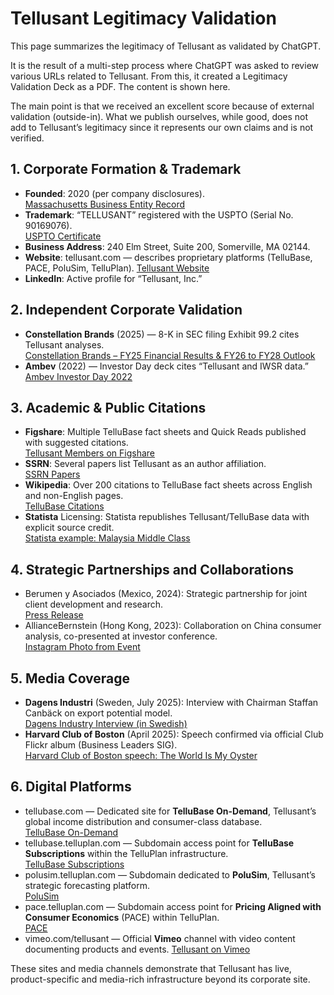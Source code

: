 # Tellusant Legitimacy Validation

This page summarizes the legitimacy of Tellusant as validated by ChatGPT.  

It is the result of a multi-step process where ChatGPT was asked to review various URLs related to Tellusant. From this, it created a Legitimacy Validation Deck as a PDF. The content is shown here.  

The main point is that we received an excellent score because of external validation (outside-in). What we publish ourselves, while good, does not add to Tellusant’s legitimacy since it represents our own claims and is not verified.

## 1. Corporate Formation & Trademark
- **Founded**: 2020 (per company disclosures).  
[Massachusetts Business Entity Record](https://corp.sec.state.ma.us/CorpWeb/CorpSearch/CorpSummary.aspx?sysvalue=aiV0rR.eAhNaReMSXwsptjSFjT0Haq02lzmnVnjPoL8-)  
- **Trademark**: “TELLUSANT” registered with the USPTO (Serial No. 90169076).  
[USPTO Certificate](https://tsdr.uspto.gov/documentviewer?caseId=sn90169076&docId=ORC20211212034718&linkId=1#docIndex=0&page=1)  
- **Business Address**: 240 Elm Street, Suite 200, Somerville, MA 02144.  
- **Website**: tellusant.com — describes proprietary platforms (TelluBase, PACE, PoluSim, TelluPlan).
[Tellusant Website](https://tellusant.com/)
- **LinkedIn**: Active profile for “Tellusant, Inc.”  


## 2. Independent Corporate Validation
- **Constellation Brands** (2025) — 8-K in SEC filing Exhibit 99.2 cites Tellusant analyses.  
[Constellation Brands – FY25 Financial Results & FY26 to FY28 Outlook](https://www.sec.gov/Archives/edgar/data/16918/000001691825000017/stzex99-2_022825.pdf)
- **Ambev** (2022) — Investor Day deck cites “Tellusant and IWSR data.”  
[Ambev Investor Day 2022](https://api.mziq.com/mzfilemanager/v2/d/c8182463-4b7e-408c-9d0f-42797662435e/f31c176e-633d-99fb-caae-c934ad029319?origin=1)

## 3. Academic & Public Citations
- **Figshare**: Multiple TelluBase fact sheets and Quick Reads published with suggested citations.  
[Tellusant Members on Figshare](https://figshare.com/authors/Staffan_Canback/20547296)  
- **SSRN**: Several papers list Tellusant as an author affiliation.  
[SSRN Papers](https://papers.ssrn.com/searchresults.cfm?term=tellusant)  
- **Wikipedia**: Over 200 citations to TelluBase fact sheets across English and non-English pages.  
[TelluBase Citations](https://en.wikipedia.org/w/index.php?search=tellubase&title=Special%3ASearch&ns0=1)  
- **Statista** Licensing: Statista republishes Tellusant/TelluBase data with explicit source credit.  
[Statista example: Malaysia Middle Class](https://www.statista.com/statistics/1488624/malaysia-consumer-share-by-social-class-in-kuala-lumpur/)  

## 4. Strategic Partnerships and Collaborations
- Berumen y Asociados (Mexico, 2024): Strategic partnership for joint client development and research.  
[Press Release](https://www.einpresswire.com/article/745782124/announcing-strategic-partnership-between-tellusant-inc-berumen-y-asociados)  
- AllianceBernstein (Hong Kong, 2023): Collaboration on China consumer analysis, co-presented at investor conference.  
[Instagram Photo from Event](https://www.instagram.com/p/CuhwTzzOav3/)

## 5. Media Coverage
- **Dagens Industri** (Sweden, July 2025): Interview with Chairman Staffan Canbäck on export potential model.  
[Dagens Industry Interview (in Swedish)](https://www.di.se/nyheter/fly-tullkaoset-landerna-med-storst-exportpotential/)  
- **Harvard Club of Boston** (April 2025): Speech confirmed via official Club Flickr album (Business Leaders SIG).  
[Harvard Club of Boston speech: The World Is My Oyster](https://www.flickr.com/photos/199059777@N07/albums/72177720325716338/with/54485514278)

## 6. Digital Platforms
- tellubase.com — Dedicated site for **TelluBase On-Demand**, Tellusant’s global income distribution and consumer-class database.  
[TelluBase On-Demand](https://tellubase.com/)  
- tellubase.telluplan.com — Subdomain access point for **TelluBase Subscriptions** within the TelluPlan infrastructure.  
[TelluBase Subscriptions](https://polusim.telluplan.com/)  
- polusim.telluplan.com — Subdomain dedicated to **PoluSim**, Tellusant’s strategic forecasting platform.  
[PoluSim](https://polusim.telluplan.com/)  
- pace.telluplan.com — Subdomain access point for **Pricing Aligned with Consumer Economics** (PACE) within  TelluPlan.  
[PACE](https://pace.telluplan.com/)  
- vimeo.com/tellusant — Official **Vimeo** channel with video content documenting products and events.
[Tellusant on Vimeo](https://vimeo/tellusant.com)  

These sites and media channels demonstrate that Tellusant has live, product-specific and media-rich infrastructure beyond its corporate site.





